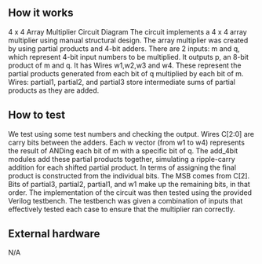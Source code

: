 <!---

This file is used to generate your project datasheet. Please fill in the information below and delete any unused
sections.

You can also include images in this folder and reference them in the markdown. Each image must be less than
512 kb in size, and the combined size of all images must be less than 1 MB.
-->

## How it works

 4 x 4 Array Multiplier Circuit Diagram
The circuit implements a 4 x 4 array multiplier using manual structural design. The array multiplier was created by using partial products and 4-bit adders.  There are 2 inputs: m and q, which represent 4-bit input numbers to be multiplied. It outputs p, an 8-bit product of m and q. It has Wires w1,w2,w3 and w4. These represent the partial products generated from each bit of q multiplied by each bit of m. Wires: partial1, partial2, and partial3 store intermediate sums of partial products as they are added.

## How to test
We test using some test numbers and checking the output.  Wires C[2:0] are carry bits between the adders. Each w vector (from w1 to w4) represents the result of ANDing each bit of m with a specific bit of q. The add_4bit modules add these partial products together, simulating a ripple-carry addition for each shifted partial product. In terms of assigning the final product is constructed from the individual bits. The MSB comes from C[2]. Bits of partial3, partial2, partial1, and w1 make up the remaining bits, in that order. The implementation of the circuit was then tested using the provided Verilog testbench. The testbench was given a combination of inputs that effectively tested each case to ensure that the multiplier ran correctly.

## External hardware

N/A
